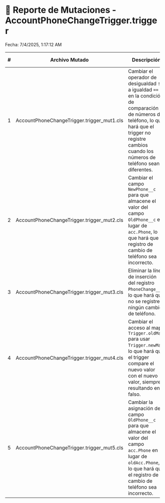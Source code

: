 # 🧬 Reporte de Mutaciones - AccountPhoneChangeTrigger.trigger

Fecha: 7/4/2025, 1:17:12 AM

| # | Archivo Mutado | Descripción | Resultado del Test | Recomendación |
|---|----------------|-------------|---------------------|---------------|
| 1 | AccountPhoneChangeTrigger.trigger_mut1.cls | Cambiar el operador de desigualdad `!=` a igualdad `==` en la condición de comparación de números de teléfono, lo que hará que el trigger no registre cambios cuando los números de teléfono sean diferentes. | ❌ Falló | 🟢 Test válido |
| 2 | AccountPhoneChangeTrigger.trigger_mut2.cls | Cambiar el campo `NewPhone__c` para que almacene el valor del campo `OldPhone__c` en lugar de `acc.Phone`, lo que hará que el registro de cambio de teléfono sea incorrecto. | ❌ Falló | 🟢 Test válido |
| 3 | AccountPhoneChangeTrigger.trigger_mut3.cls | Eliminar la línea de inserción del registro `PhoneChange__c`, lo que hará que no se registre ningún cambio de teléfono. | ❌ Falló | 🟢 Test válido |
| 4 | AccountPhoneChangeTrigger.trigger_mut4.cls | Cambiar el acceso al mapa `Trigger.oldMap` para usar `Trigger.newMap`, lo que hará que el trigger compare el nuevo valor con el nuevo valor, siempre resultando en falso. | ❌ Falló | 🟢 Test válido |
| 5 | AccountPhoneChangeTrigger.trigger_mut5.cls | Cambiar la asignación del campo `OldPhone__c` para que almacene el valor del campo `acc.Phone` en lugar de `oldAcc.Phone`, lo que hará que el registro de cambio de teléfono sea incorrecto. | ❌ Falló | 🟢 Test válido |